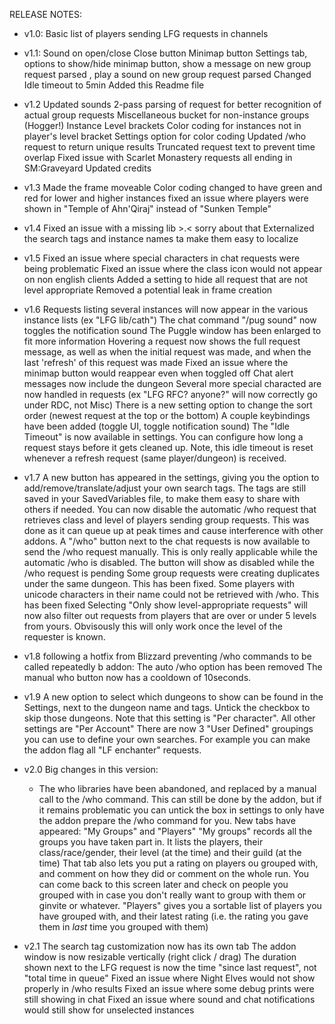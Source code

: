 RELEASE NOTES:
  - v1.0: 
    Basic list of players sending LFG requests in channels
	
  - v1.1: 
    Sound on open/close 
	Close button
	Minimap button
	Settings tab, options to show/hide minimap button, show a message on new group request parsed , play a sound on new group request parsed
	Changed Idle timeout to 5min
	Added this Readme file
	
  - v1.2
    Updated sounds
	2-pass parsing of request for better recognition of actual group requests
	Miscellaneous bucket for non-instance groups (Hogger!)
	Instance Level brackets
	Color coding for instances not in player's level bracket
	Settings option for color coding
	Updated /who request to return unique results
	Truncated request text to prevent time overlap
	Fixed issue with Scarlet Monastery requests all ending in SM:Graveyard
	Updated credits 
	
  - v1.3
    Made the frame moveable
	Color coding changed to have green and red for lower and higher instances
	fixed an issue where players were shown in "Temple of Ahn'Qiraj" instead of "Sunken Temple" 
	
  - v1.4 
    Fixed an issue with a missing lib  >.< sorry about that
	Externalized the search tags and instance names ta make them easy to localize
  
  - v1.5
	Fixed an issue where special characters in chat requests were being problematic
	Fixed an issue where the class icon would not appear on non english clients
	Added a setting to hide all request that are not level appropriate
	Removed a potential leak in frame creation
	
  - v1.6
    Requests listing several instances will now appear in the various instance lists (ex "LFG lib/cath")
	The chat command "/pug sound" now toggles the notification sound
	The Puggle window has been enlarged to fit more information
	Hovering a request now shows the full request message, as well as when the initial request was made, and when the last 'refresh' of this request was made
	Fixed an issue where the minimap button would reappear even when toggled off
	Chat alert messages now include the dungeon
	Several more special characted are now handled in requests (ex "LFG RFC? anyone?" will now correctly go under RDC, not Misc)
	There is a new setting option to change the sort order (newest request at the top or the bottom)
	A couple keybindings have been added (toggle UI, toggle notification sound)
	The "Idle Timeout" is now available in settings. You can configure how long a request stays before it gets cleaned up. Note, this idle timeout is reset whenever a refresh request (same player/dungeon) is received.

  - v1.7
     A new button has appeared in the settings, giving you the option to add/remove/translate/adjust your own search tags. 
	 The tags are still saved in your SavedVariables file, to make them easy to share with others if needed.
	 You can now disable the automatic /who request that retrieves class and level of players sending group requests. 
	 This was done as it can queue up at peak times and cause interference with other addons.
	 A "/who" button next to the chat requests is now available to send the /who request manually. This is only really applicable while the automatic /who is disabled. The button will show as disabled while the /who request is pending
	 Some group requests were creating duplicates under the same dungeon. This has been fixed.
	 Some players with unicode characters in their name could not be retrieved with /who. This has been fixed
	 Selecting "Only show level-appropriate requests" will now also filter out requests from players that are over or under 5 levels from yours. Obvisously this will only work once the level of the requester is known.
  
  - v1.8
	following a hotfix from Blizzard preventing /who commands to be called repeatedly b addon:
	The auto /who option has been removed
	The manual who button now has a cooldown of 10seconds.
	
  - v1.9
	A new option to select which dungeons to show can be found in the Settings, next to the dungeon name and tags. Untick the checkbox to skip those dungeons.
	Note that this setting is "Per character". All other settings are "Per Account"
	There are now 3 "User Defined" groupings you can use to define your own searches. For example you can make the addon flag all "LF enchanter" requests.


  - v2.0
	Big changes in this version: 
	- The who libraries have been abandoned, and replaced by a manual call to the /who command. This can still be done by the addon, but if it remains problematic you can untick the box in settings to only have the addon prepare the /who command for you.
	New tabs have appeared: "My Groups" and "Players"
	"My groups" records all the groups you have taken part in. It lists the players, their class/race/gender, their level (at the time) and their guild (at the time)
	That tab also lets you put a rating on players ou grouped with,  and comment on how they did or comment on the whole run. You can come back to this screen later and check on people you grouped with in case you don't really want to group with them or ginvite or whatever.
	"Players" gives you a sortable list of players you have grouped with, and their latest rating (i.e. the rating you gave them in *last* time you grouped with them)

  - v2.1
	The search tag customization now has its own tab
	The addon window is now resizable vertically (right click / drag)
	The duration shown next to the LFG request is now the time "since last request", not "total time in queue"
	Fixed an issue where Night Elves would not show properly in /who results
	Fixed an issue where some debug prints were still showing in chat
	Fixed an issue where sound and chat notifications would still show for unselected instances
